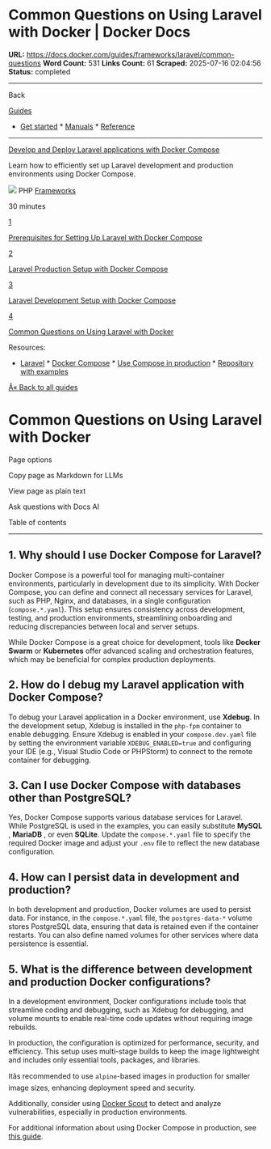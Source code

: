 # Common Questions on Using Laravel with Docker | Docker Docs

**URL:** https://docs.docker.com/guides/frameworks/laravel/common-questions
**Word Count:** 531
**Links Count:** 61
**Scraped:** 2025-07-16 02:04:56
**Status:** completed

---

Back

[Guides](https://docs.docker.com/guides/)

  * [Get started](https://docs.docker.com/get-started/)   * [Manuals](https://docs.docker.com/manuals/)   * [Reference](https://docs.docker.com/reference/)

* * *

[Develop and Deploy Laravel applications with Docker Compose](https://docs.docker.com/guides/frameworks/laravel/)

Learn how to efficiently set up Laravel development and production environments using Docker Compose.

![](https://cdn.jsdelivr.net/gh/devicons/devicon@latest/icons/php/php-original.svg) PHP [ Frameworks](https://docs.docker.com/tags/frameworks/)

30 minutes

[1](https://docs.docker.com/guides/frameworks/laravel/prerequisites/)

[Prerequisites for Setting Up Laravel with Docker Compose](https://docs.docker.com/guides/frameworks/laravel/prerequisites/)

[2](https://docs.docker.com/guides/frameworks/laravel/production-setup/)

[Laravel Production Setup with Docker Compose](https://docs.docker.com/guides/frameworks/laravel/production-setup/)

[3](https://docs.docker.com/guides/frameworks/laravel/development-setup/)

[Laravel Development Setup with Docker Compose](https://docs.docker.com/guides/frameworks/laravel/development-setup/)

[4](https://docs.docker.com/guides/frameworks/laravel/common-questions/)

[Common Questions on Using Laravel with Docker](https://docs.docker.com/guides/frameworks/laravel/common-questions/)

Resources:

  * [Laravel](https://laravel.com/)   * [Docker Compose](https://docs.docker.com/compose/)   * [Use Compose in production](https://docs.docker.com/compose/how-tos/production/)   * [Repository with examples](https://github.com/dockersamples/laravel-docker-examples)

[Â« Back to all guides](https://docs.docker.com/guides/)

# Common Questions on Using Laravel with Docker

Page options

Copy page as Markdown for LLMs

View page as plain text

Ask questions with Docs AI

Table of contents

* * *

## 1\. Why should I use Docker Compose for Laravel?

Docker Compose is a powerful tool for managing multi-container environments, particularly in development due to its simplicity. With Docker Compose, you can define and connect all necessary services for Laravel, such as PHP, Nginx, and databases, in a single configuration \(`compose.*.yaml`\). This setup ensures consistency across development, testing, and production environments, streamlining onboarding and reducing discrepancies between local and server setups.

While Docker Compose is a great choice for development, tools like **Docker Swarm** or **Kubernetes** offer advanced scaling and orchestration features, which may be beneficial for complex production deployments.

## 2\. How do I debug my Laravel application with Docker Compose?

To debug your Laravel application in a Docker environment, use **Xdebug**. In the development setup, Xdebug is installed in the `php-fpm` container to enable debugging. Ensure Xdebug is enabled in your `compose.dev.yaml` file by setting the environment variable `XDEBUG_ENABLED=true` and configuring your IDE \(e.g., Visual Studio Code or PHPStorm\) to connect to the remote container for debugging.

## 3\. Can I use Docker Compose with databases other than PostgreSQL?

Yes, Docker Compose supports various database services for Laravel. While PostgreSQL is used in the examples, you can easily substitute **MySQL** , **MariaDB** , or even **SQLite**. Update the `compose.*.yaml` file to specify the required Docker image and adjust your `.env` file to reflect the new database configuration.

## 4\. How can I persist data in development and production?

In both development and production, Docker volumes are used to persist data. For instance, in the `compose.*.yaml` file, the `postgres-data-*` volume stores PostgreSQL data, ensuring that data is retained even if the container restarts. You can also define named volumes for other services where data persistence is essential.

## 5\. What is the difference between development and production Docker configurations?

In a development environment, Docker configurations include tools that streamline coding and debugging, such as Xdebug for debugging, and volume mounts to enable real-time code updates without requiring image rebuilds.

In production, the configuration is optimized for performance, security, and efficiency. This setup uses multi-stage builds to keep the image lightweight and includes only essential tools, packages, and libraries.

Itâs recommended to use `alpine`-based images in production for smaller image sizes, enhancing deployment speed and security.

Additionally, consider using [Docker Scout](https://docs.docker.com/scout/) to detect and analyze vulnerabilities, especially in production environments.

For additional information about using Docker Compose in production, see [this guide](https://docs.docker.com/compose/how-tos/production/).